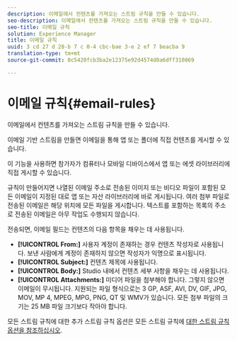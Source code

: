 ```yaml
---
description: 이메일에서 컨텐츠를 가져오는 스트림 규칙을 만들 수 있습니다.
seo-description: 이메일에서 컨텐츠를 가져오는 스트림 규칙을 만들 수 있습니다.
seo-title: 이메일 규칙
solution: Experience Manager
title: 이메일 규칙
uuid: 3 cd 27 d 28-b 7 c 0-4 cbc-bae 3-e 2 ef 7 beacba 9
translation-type: tm+mt
source-git-commit: 0c5420fcb3ba2e12375e92d4574d0a6dff310869

---
```



# 이메일 규칙{#email-rules}

이메일에서 컨텐츠를 가져오는 스트림 규칙을 만들 수 있습니다.

이메일 기반 스트림을 만들면 이메일을 통해 앱 또는 폴더에 직접 컨텐츠를 게시할 수 있습니다.

이 기능을 사용하면 참가자가 컴퓨터나 모바일 디바이스에서 앱 또는 에셋 라이브러리에 직접 게시할 수 있습니다.

규칙이 만들어지면 나열된 이메일 주소로 전송된 이미지 또는 비디오 파일이 포함된 모든 이메일이 지정된 대로 앱 또는 자산 라이브러리에 바로 게시됩니다. 여러 첨부 파일로 전송된 이메일은 해당 위치에 모든 파일을 게시합니다. 텍스트를 포함하는 목록의 주소로 전송된 이메일은 아무 작업도 수행되지 않습니다.

전송되면, 이메일 필드는 컨텐츠의 다음 항목을 채우는 데 사용됩니다.

* **[!UICONTROL From:]** 사용자 계정이 존재하는 경우 컨텐츠 작성자로 사용됩니다. 보낸 사람에게 계정이 존재하지 않으면 작성자가 익명으로 표시됩니다.
* **[!UICONTROL Subject:]** 컨텐츠 제목에 사용됩니다.
* **[!UICONTROL Body:]** Studio 내에서 컨텐츠 세부 사항을 채우는 데 사용됩니다.
* **[!UICONTROL Attachments:]** 미디어 파일을 첨부해야 합니다. 그렇지 않으면 이메일이 무시됩니다. 지원되는 파일 형식으로는 3 GP, ASF, AVI, DV, GIF, JPG, MOV, MP 4, MPEG, MPG, PNG, QT 및 WMV가 있습니다. 모든 첨부 파일의 크기는 25 MB 파일 크기보다 작아야 합니다.

모든 스트림 규칙에 대한 추가 스트림 규칙 옵션은 모든 스트림 규칙에 [대한 스트림 규칙 옵션을 참조하십시오](../c-streams/c-stream-rule-options-for-all-stream-rules.md#c_stream_rule_options_for_all_stream_rules).
